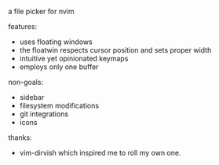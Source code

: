 a file picker for nvim

features:
* uses floating windows
* the floatwin respects cursor position and sets proper width
* intuitive yet opinionated keymaps
* employs only one buffer

non-goals:
* sidebar
* filesystem modifications
* git integrations
* icons

thanks:
* vim-dirvish which inspired me to roll my own one.
